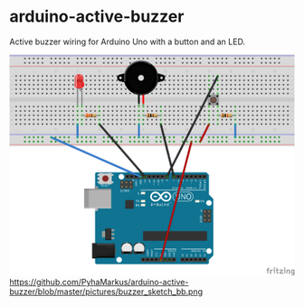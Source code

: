 # arduino-active-buzzer
Active buzzer wiring for Arduino Uno with a button and an LED.

![alt text](https://github.com/PyhaMarkus/arduino-active-buzzer/blob/master/pictures/buzzer_sketch_bb.png "Buzzer sketch")
https://github.com/PyhaMarkus/arduino-active-buzzer/blob/master/pictures/buzzer_sketch_bb.png
